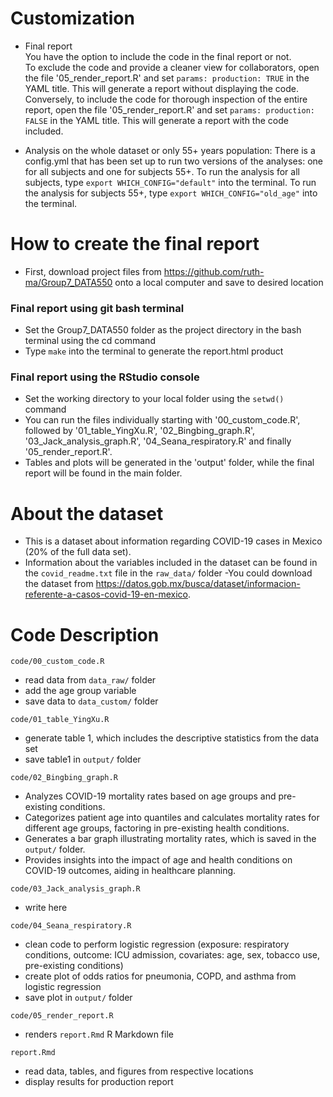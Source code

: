 # Customization

- Final report\
You have the option to include the code in the final report or not.\
To exclude the code and provide a cleaner view for collaborators, open the file '05_render_report.R' and set `params: production: TRUE` in the YAML title. This will generate a report without displaying the code.\
Conversely, to include the code for thorough inspection of the entire report, open the file '05_render_report.R' and set `params: production: FALSE` in the YAML title. This will generate a report with the code included.

- Analysis on the whole dataset or only 55+ years population:
There is a config.yml that has been set up to run two versions of the analyses: one for all subjects and one for subjects 55+. To run the analysis for all subjects, type `export WHICH_CONFIG="default"` into the terminal. To run the analysis for subjects 55+, type `export WHICH_CONFIG="old_age"` into the terminal.

# How to create the final report

- First, download project files from https://github.com/ruth-ma/Group7_DATA550 onto a local computer and save to desired location

### Final report using git bash terminal

- Set the Group7_DATA550 folder as the project directory in the bash terminal using the cd command
- Type `make` into the terminal to generate the report.html product

### Final report using the RStudio console

- Set the working directory to your local folder using the `setwd()` command
- You can run the files individually starting with '00_custom_code.R', followed by '01_table_YingXu.R', '02_Bingbing_graph.R', '03_Jack_analysis_graph.R', '04_Seana_respiratory.R' and finally '05_render_report.R'.
- Tables and plots will be generated in the 'output' folder, while the final report will be found in the main folder.

# About the dataset

- This is a dataset about information regarding COVID-19 cases in Mexico (20% of the full data set).
- Information about the variables included in the dataset can be found in the `covid_readme.txt` file in the `raw_data/` folder
-You could download the dataset from https://datos.gob.mx/busca/dataset/informacion-referente-a-casos-covid-19-en-mexico.

# Code Description
`code/00_custom_code.R`
- read data from `data_raw/` folder
- add the age group variable
- save data to `data_custom/` folder

`code/01_table_YingXu.R`
- generate table 1, which includes the descriptive statistics from the data set
- save table1 in `output/` folder

`code/02_Bingbing_graph.R`
-  Analyzes COVID-19 mortality rates based on age groups and pre-existing conditions.
- Categorizes patient age into quantiles and calculates mortality rates for different age groups, factoring in pre-existing health conditions.
- Generates a bar graph illustrating mortality rates, which is saved in the `output/` folder.
- Provides insights into the impact of age and health conditions on COVID-19 outcomes, aiding in healthcare planning.

`code/03_Jack_analysis_graph.R`
- write here

`code/04_Seana_respiratory.R`
- clean code to perform logistic regression (exposure: respiratory conditions, outcome: ICU admission, covariates: age, sex, tobacco use, pre-existing conditions)
- create plot of odds ratios for pneumonia, COPD, and asthma from logistic regression
- save plot in `output/` folder

`code/05_render_report.R`
- renders `report.Rmd` R Markdown file

`report.Rmd`
- read data, tables, and figures from respective locations
- display results for production report
